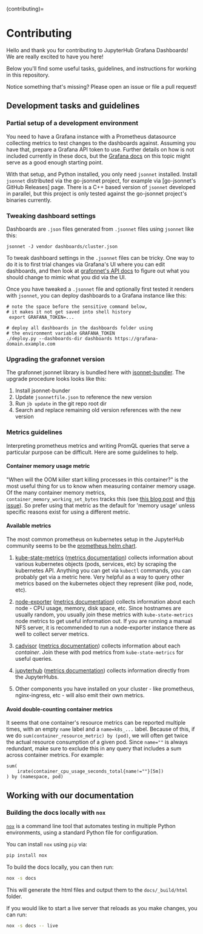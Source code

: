 (contributing)=
# Contributing

Hello and thank you for contributing to JupyterHub Grafana Dashboards!
We are really excited to have you here!

Below you'll find some useful tasks, guidelines, and instructions for working
in this repository.

Notice something that's missing? Please open an issue or file a pull request!

## Development tasks and guidelines

### Partial setup of a development environment

You need to have a Grafana instance with a Prometheus datasource collecting
metrics to test changes to the dashboards against. Assuming you have that,
prepare a Grafana API token to use. Further details on how is not included
currently in these docs, but the [Grafana docs](https://grafana.com/docs/grafana/latest/administration/api-keys/#steps) on this topic might serve as a good enough starting point.

With that setup, and Python installed, you only need `jsonnet` installed.
Install `jsonnet` distributed via the go-jsonnet project, for example via
[go-jsonnet's GitHub Releases] page. There is a C++ based version of `jsonnet`
developed in parallel, but this project is only tested against the go-jsonnet
project's binaries currently.

[`go-jsonnet`'s GitHub Releases]: https://github.com/google/go-jsonnet/releases

### Tweaking dashboard settings

Dashboards are `.json` files generated from `.jsonnet` files using `jsonnet`
like this:

```shell
jsonnet -J vendor dashboards/cluster.json
```

To tweak dashboard settings in the `.jsonnet` files can be tricky. One way to do
it is to first trial changes via Grafana's UI where you can edit dashboards, and
then look at [grafonnet's API docs] to figure out what you should change to
mimic what you did via the UI.

Once you have tweaked a `.jsonnet` file and optionally first tested it renders
with `jsonnet`, you can deploy dashboards to a Grafana instance like this:

```shell
# note the space before the sensitive command below,
# it makes it not get saved into shell history
 export GRAFANA_TOKEN=...

# deploy all dashboards in the dashboards folder using
# the environment variable GRAFANA_TOKEN
./deploy.py --dashboards-dir dashboards https://grafana-domain.example.com
```

[grafonnet's API docs]: https://grafana.github.io/grafonnet/API/index.html

### Upgrading the grafonnet version

The grafonnet jsonnet library is bundled here with [jsonnet-bundler]. The
upgrade procedure looks looks like this:

1. Install jsonnet-bunder
2. Update `jsonnetfile.json` to reference the new version
3. Run `jb update` in the git repo root dir
4. Search and replace remaining old version references with the new version

[jsonnet-bundler]: https://github.com/jsonnet-bundler/jsonnet-bundler

### Metrics guidelines

Interpreting prometheus metrics and writing PromQL queries that serve a particular
purpose can be difficult. Here are some guidelines to help.

#### Container memory usage metric

"When will the OOM killer start killing processes in this container?" is the most useful
thing for us to know when measuring container memory usage. Of the many container memory
metrics, `container_memory_working_set_bytes` tracks this (see [this blog post](https://faun.pub/how-much-is-too-much-the-linux-oomkiller-and-used-memory-d32186f29c9d)
and [this issue](https://github.com/jupyterhub/grafana-dashboards/issues/13)).
So prefer using that metric as the default for 'memory usage' unless specific reasons
exist for using a different metric.

#### Available metrics

The most common prometheus on kubernetes setup in the JupyterHub community seems
to be the [prometheus helm chart](https://github.com/prometheus-community/helm-charts/tree/main/charts/prometheus).

1. [kube-state-metrics](https://github.com/kubernetes/kube-state-metrics)
   ([metrics documentation](https://github.com/kubernetes/kube-state-metrics/tree/master/docs))
   collects information about various kubernetes objects (pods, services, etc)
   by scraping the kubernetes API. Anything you can get via `kubectl` commands,
   you can probably get via a metric here. Very helpful as a way to query other
   metrics based on the kubernetes object they represent (like pod, node, etc).

2. [node-exporter](https://github.com/prometheus/node_exporter)
   ([metrics documentation](https://github.com/prometheus/node_exporter#enabled-by-default))
   collects information about each node - CPU usage, memory, disk space, etc. Since hostnames
   are usually random, you usually join these metrics with `kube-state-metrics` node
   metrics to get useful information out. If you are running a manual NFS server,
   it is recommended to run a node-exporter instance there as well to collect server
   metrics.

3. [cadvisor](https://github.com/google/cadvisor)
   ([metrics documentation](https://github.com/google/cadvisor/blob/master/docs/storage/prometheus.md))
   collects information about each *container*. Join these with pod metrics from
   `kube-state-metrics` for useful queries.

4. [jupyterhub](https://jupyterhub.readthedocs.io/en/latest/)
   ([metrics documentation](https://jupyterhub.readthedocs.io/en/latest/reference/metrics.html))
   collects information directly from the JupyterHubs.

5. Other components you have installed on your cluster - like prometheus,
   nginx-ingress, etc - will also emit their own metrics.

#### Avoid double-counting container metrics

It seems that one container's resource metrics can be reported multiple times,
with an empty `name` label and a `name=k8s_...` label.
Because of this, if we do `sum(container_resource_metric) by (pod)`,
we will often get twice the actual resource consumption of a given pod.
Since `name=""` is always redundant, make sure to exclude this in any query
that includes a sum across container metrics.
For example:

```promql
sum(
    irate(container_cpu_usage_seconds_total{name!=""}[5m])
) by (namespace, pod)
```

## Working with our documentation

### Building the docs locally with `nox`

[`nox`](https://nox.thea.codes/en/stable/) is a command line tool that automates
testing in multiple Python environments, using a standard Python file for configuration.

You can install `nox` using `pip` via:

```bash
pip install nox
```

To build the docs locally, you can then run:

```bash
nox -s docs
```

This will generate the html files and output them to the `docs/_build/html` folder.

If you would like to start a live server that reloads as you make changes, you can run:

```bash
nox -s docs -- live
```

